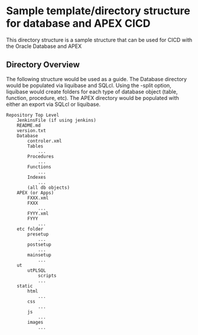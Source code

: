 # Sample template/directory structure for database and APEX CICD

This directory structure is a sample structure that can be used for CICD with the Oracle Database and APEX



## Directory Overview

The following structure would be used as a guide. The Database directory would be populated via liquibase and SQLcl. Using the -split option, liquibase would create folders for each type of database object (table, function, procedure, etc). The APEX directory would be populated with either an export via SQLcl or liquibase.


```
Repository Top Level
    JenkinsFile (if using jenkins)
    README.md
    version.txt
    Database
        controler.xml
        Tables
            ...
        Procedures
            ...
        Functions
            ...
        Indexes
            ...
        (all db objects)
    APEX (or Apps)
        FXXX.xml
        FXXX
            ...
        FYYY.xml
        FYYY
            ...
    etc folder
        presetup
            ...
        postsetup
            ...
        mainsetup
            ...
    ut
        utPLSQL
            scripts
            ...
    static
        html
            ...
        css
            ...
        js
            ...
        images
            ...
```

